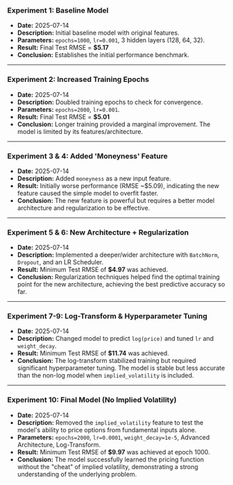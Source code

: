 ### Experiment 1: Baseline Model
* **Date:** 2025-07-14
* **Description:** Initial baseline model with original features.
* **Parameters:** `epochs=1000`, `lr=0.001`, 3 hidden layers (128, 64, 32).
* **Result:** Final Test RMSE = **$5.17**
* **Conclusion:** Establishes the initial performance benchmark.

---
### Experiment 2: Increased Training Epochs
* **Date:** 2025-07-14
* **Description:** Doubled training epochs to check for convergence.
* **Parameters:** `epochs=2000`, `lr=0.001`.
* **Result:** Final Test RMSE = **$5.01**
* **Conclusion:** Longer training provided a marginal improvement. The model is limited by its features/architecture.

---
### Experiment 3 & 4: Added 'Moneyness' Feature
* **Date:** 2025-07-14
* **Description:** Added `moneyness` as a new input feature.
* **Result:** Initially worse performance (RMSE ~$5.09), indicating the new feature caused the simple model to overfit faster.
* **Conclusion:** The new feature is powerful but requires a better model architecture and regularization to be effective.

---
### Experiment 5 & 6: New Architecture + Regularization
* **Date:** 2025-07-14
* **Description:** Implemented a deeper/wider architecture with `BatchNorm`, `Dropout`, and an LR Scheduler.
* **Result:** Minimum Test RMSE of **$4.97** was achieved.
* **Conclusion:** Regularization techniques helped find the optimal training point for the new architecture, achieving the best predictive accuracy so far.

---
### Experiment 7-9: Log-Transform & Hyperparameter Tuning
* **Date:** 2025-07-14
* **Description:** Changed model to predict `log(price)` and tuned `lr` and `weight_decay`.
* **Result:** Minimum Test RMSE of **$11.74** was achieved.
* **Conclusion:** The log-transform stabilized training but required significant hyperparameter tuning. The model is stable but less accurate than the non-log model when `implied_volatility` is included.

---
### Experiment 10: Final Model (No Implied Volatility)
* **Date:** 2025-07-14
* **Description:** Removed the `implied_volatility` feature to test the model's ability to price options from fundamental inputs alone.
* **Parameters:** `epochs=2000`, `lr=0.0001`, `weight_decay=1e-5`, Advanced Architecture, Log-Transform.
* **Result:** Minimum Test RMSE of **$9.97** was achieved at epoch 1000.
* **Conclusion:** The model successfully learned the pricing function without the "cheat" of implied volatility, demonstrating a strong understanding of the underlying problem.

